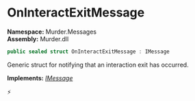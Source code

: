 # OnInteractExitMessage

**Namespace:** Murder.Messages \
**Assembly:** Murder.dll

```csharp
public sealed struct OnInteractExitMessage : IMessage
```

Generic struct for notifying that an interaction exit has occurred.

**Implements:** _[IMessage](/Bang/Components/IMessage.html)_



⚡